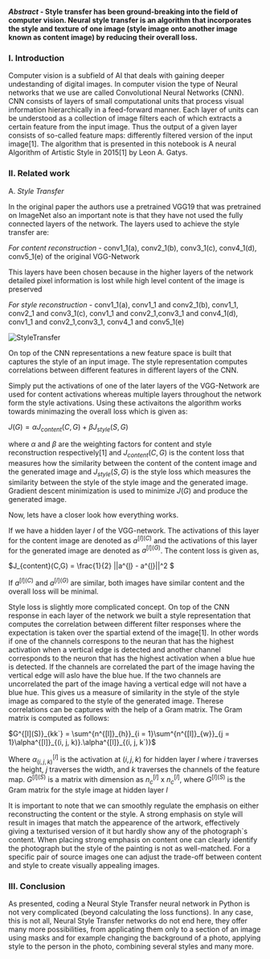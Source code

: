 ***Abstract* - Style transfer has been ground-breaking into the field of computer vision. Neural style transfer is an algorithm that incorporates the style and texture of one image (style image onto another image known as content image) by reducing their overall loss.**

### I. Introduction

Computer vision is a subfield of AI that deals with gaining deeper undestanding of digital images. In computer vision the type of Neural networks that we use are called Convolutional Neural Networks (CNN). CNN consists of layers of small computational units that process visual information hierarchically in a feed-forward manner. Each layer of units can be understood as a collection of image filters each of which extracts a certain feature from the input image. Thus the output of a given layer consists of so-called feature maps: differently filtered version of the input image[1]. The algorithm that is presented in this notebook is A neural Algorithm of Artistic Style in 2015[1] by Leon A. Gatys.

### II. Related work

A. *Style Transfer*

In the original paper the authors use a pretrained VGG19 that was pretrained on ImageNet also an important note is that they have not used the fully connected layers of the network. The layers used to achieve the style transfer are:

*For content reconstruction* - conv1_1(a), conv2_1(b), conv3_1(c), conv4_1(d), conv5_1(e) of the original VGG-Network

This layers have been chosen because in the higher layers of the network detailed pixel information is lost while high level content of the image is preserved

*For style reconstruction* - conv1_1(a), conv1_1 and conv2_1(b), conv1_1, conv2_1 and conv3_1(c), conv1_1 and conv2_1,conv3_1 and conv4_1(d), conv1_1 and conv2_1,conv3_1, conv4_1 and conv5_1(e)

![StyleTransfer](https://miro.medium.com/max/4000/1*l8xUTM0it03UT1rQylo2-A.png)

On top of the CNN representations a new feature space is built that captures the style of an input image. The style representation computes correlations between different features in different layers of the CNN.

Simply put the activations of one of the later layers of the VGG-Network are used for content activations whereas multiple layers throughout the network form the style activations. Using these activaitons the algorithm works towards minimazing the overall loss which is given as:

$J(G) = \alpha$$J_{content}(C, G) + \beta$$J_{style}(S, G)$

where $\alpha$ and $\beta$ are the weighting factors for content and style reconstruction respectively[1] and $J_{content}(C, G)$ is the content loss that measures how the similarity 
between the content of the content image and the generated image and $J_{style}(S, G)$ is the style loss which measures the similarity between the style of the style image and the generated image. Gradient descent minimization is used to minimize $J(G)$ and produce the generated image.

Now, lets have a closer look how everything works.

If we have a hidden layer $l$ of the VGG-network. The activations of this layer for the content image are denoted as $a^{[l](C)}$ and the activations of this layer for the generated image are denoted as $a^{[l](G)}$. The content loss is given as,

$J_{content}(C,G) = \frac{1}{2} ||a^{[l](C)} - a^{[l](G)}||^2 $

If $a^{[l](C)}$ and $a^{[l](G)}$ are similar, both images have similar content and the overall loss will be minimal.

Style loss is slightly more complicated concept. On top of the CNN response in each layer of the network we built a style representation that computes the correlation between different filter responses where the expectation is taken over the spartial extend of the image[1]. In other words if one of the channels correspons to the neuran that has the highest activation when a vertical edge is detected and another channel corresponds to the neuron that has the highest activation when a blue hue is detected. If the channels are correlated the part of the image having the vertical edge will aslo have the blue hue. If the two channels are uncorrelated the part of the image having a vertical edge will not have a blue hue. This gives us a measure of similarity in the style of the style image as compared to the style of the generated image. Therese correlations can be captures with the help of a Gram matrix. The Gram matrix is computed as follows:

$G^{[l](S)}_{kk`} = \sum^{n^{[l]}_{h}}_{i = 1}\sum^{n^{[l]}_{w}}_{j = 1}\alpha^{[l]}_{(i, j, k)}.\alpha^{[l]}_{(i, j, k`)}$

Where $\alpha^{[l]}_{(i, j, k)}$ is the activation at $(i, j, k)$ for hidden layer $l$ where $i$ traverses the height, $j$ traverses the width, and $k$ traverses the channels of the feature map. $G^{[l](S)}$ is a matrix with dimension as $n^{[l]}_c$ x $n^{[l]}_c$, where $G^{[l](S)}$ is the Gram matrix for the style image at hidden layer $l$

It is important to note that we can smoothly regulate the emphasis on either reconstructing the content or the style. A strong emphasis on style will result in images that match the appearence of the artwork, effectively giving a texturised version of it but hardly show any of the photograph`s content. When placing strong emphasis on content one can clearly identify the photograph but the style of the painting is not as well-matched. For a specific pair of source images one can adjust the trade-off between content and style to create visually appealing images.

### III. Conclusion

As presented, coding a Neural Style Transfer neural network in Python is not very complicated (beyond calculating the loss functions). In any case, this is not all, Neural Style Transfer networks do not end here, they offer many more possibilities, from applicating them only to a section of an image using masks and for example changing the background of a photo, applying style to the person in the photo, combining several styles and many more.



